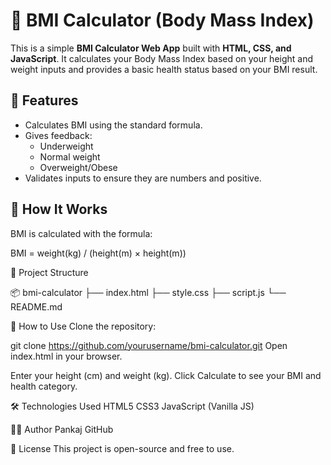 # 🧮 BMI Calculator (Body Mass Index)

This is a simple **BMI Calculator Web App** built with **HTML, CSS, and JavaScript**. It calculates your Body Mass Index based on your height and weight inputs and provides a basic health status based on your BMI result.

## 🚀 Features

- Calculates BMI using the standard formula.
- Gives feedback:
  - Underweight
  - Normal weight
  - Overweight/Obese
- Validates inputs to ensure they are numbers and positive.


## 🧠 How It Works

BMI is calculated with the formula:

BMI = weight(kg) / (height(m) × height(m))



📁 Project Structure

📦 bmi-calculator
├── index.html
├── style.css
├── script.js
└── README.md


📲 How to Use
Clone the repository:

git clone https://github.com/yourusername/bmi-calculator.git
Open index.html in your browser.

Enter your height (cm) and weight (kg).
Click Calculate to see your BMI and health category.


🛠️ Technologies Used
HTML5
CSS3
JavaScript (Vanilla JS)


🧑‍💻 Author
Pankaj
GitHub


📃 License
This project is open-source and free to use.




